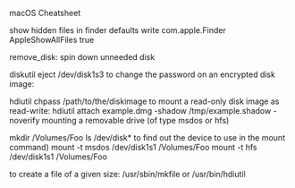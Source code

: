 macOS Cheatsheet

show hidden files in finder
defaults write com.apple.Finder AppleShowAllFiles true

remove_disk: spin down unneeded disk

diskutil eject /dev/disk1s3
to change the password on an encrypted disk image:

hdiutil chpass /path/to/the/diskimage
to mount a read-only disk image as read-write:
hdiutil attach example.dmg -shadow /tmp/example.shadow -noverify
mounting a removable drive (of type msdos or hfs)

mkdir /Volumes/Foo
ls /dev/disk*   to find out the device to use in the mount command)
mount -t msdos /dev/disk1s1 /Volumes/Foo
mount -t hfs /dev/disk1s1 /Volumes/Foo

to create a file of a given size: /usr/sbin/mkfile or /usr/bin/hdiutil
